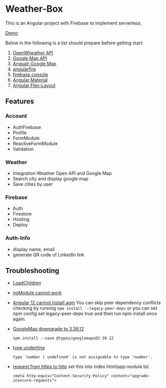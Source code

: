 # Weather-Box

This is an Angular project with Firebase to implement serverless.

[Demo](https://weather-box-3fbc7.web.app/weather) 

Below in the following is a list should prepare before getting start:
1. [OpenWheather API](https://openweathermap.org/current)
2. [Google Map API](https://console.cloud.google.com/apis/dashboard?project=minion-weather&supportedpurview=project)
3. [Angualr Google Map](https://angular-maps.com/)
4. [angularfire](https://github.com/angular/angularfire/blob/master/docs/install-and-setup.md)
5. [firebase console](https://console.firebase.google.com/u/0/?pli=1)
6. [Angular Material](https://material.angular.io/components/categories)
7. [Angular Flex-Layout](https://tburleson-layouts-demos.firebaseapp.com/#/docs)

## Features
### Account
- AuthFirebase
- Profile
- FormModule
- ReactiveFormModule
- Validation

### Weather
- Integration Weather Open API and Google Map
- Search city and display google map
- Save cities by user

### Firebase
- Auth
- Firestore
- Hosting
- Deploy

### Auth-Info
- display name, email
- generate QR code of LinkedIn link

## Troubleshooting
- [LoadChildren](https://angular.tw/api/router/LoadChildrenCallback)

- [ngModule cannot work](https://www.itread01.com/content/1548916205.html)

- [Angular 12 cannot install agm](https://github.com/SebastianM/angular-google-maps/issues/1932)
You can skip peer dependency conflicts checking by running `npm install --legacy-peer-deps` or you can set npm config set legacy-peer-deps true and then run npm install once again.
- [GoogleMap downgrade to 3.39.12](https://github.com/DefinitelyTyped/DefinitelyTyped/issues/48574)
    ```
    npm install --save @types/googlemaps@3.39.12
    ```
- [type undenfine](https://www.typescriptlang.org/docs/handbook/2/everyday-types.html)
    ```
    type 'number | undefined' is not assignable to type 'number'.
    ```
- [request from https to http](https://pretagteam.com/question/angular10-request-from-https-to-http-mixed-content)
  set this into index.html(app.module.ts)
  ```
  <meta http-equiv="Content-Security-Policy" content="upgrade-insecure-requests">
  ```
